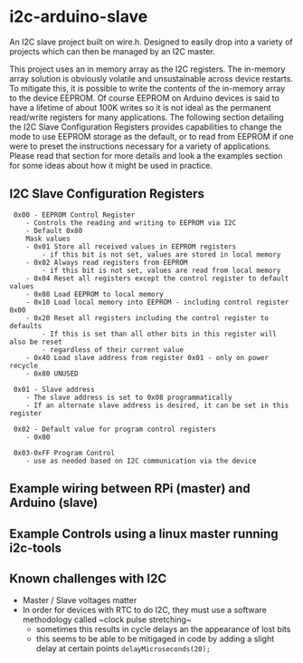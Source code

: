 # i2c-arduino-slave
An I2C slave project built on wire.h. Designed to easily drop into a variety of projects which can then be managed by an I2C master.

This project uses an in memory array as the I2C registers. The in-memory array solution is obviously volatile and unsustainable across device restarts. To mitigate this, it is possible to write the contents of the in-memory array to the device EEPROM. Of course EEPROM on Arduino devices is said to have a lifetime of about 100K writes so it is not ideal as the permanent read/write registers for many applications. The following section detailing the I2C Slave Configuration Registers provides capabilities to change the mode to use EEPROM storage as the default, or to read from EEPROM if one were to preset the instructions necessary for a variety of applications. Please read that section for more details and look a the examples section for some ideas about how it might be used in practice.

## I2C Slave Configuration Registers
```
 0x00 - EEPROM Control Register
    - Controls the reading and writing to EEPROM via I2C
    - Default 0x80
    Mask values 
    - 0x01 Store all received values in EEPROM registers 
        - if this bit is not set, values are stored in local memory
    - 0x02 Always read registers from EEPROM
        - if this bit is not set, values are read from local memory
    - 0x04 Reset all registers except the control register to default values 
    - 0x08 Load EEPROM to local memory
    - 0x10 Load local memory into EEPROM - including control register 0x00
    - 0x20 Reset all registers including the control register to defaults 
        - If this is set than all other bits in this register will also be reset
        - regardless of their current value
    - 0x40 Load slave address from register 0x01 - only on power recycle
    - 0x80 UNUSED

 0x01 - Slave address
    - The slave address is set to 0x08 programmatically
    - If an alternate slave address is desired, it can be set in this register

 0x02 - Default value for program control registers
    - 0x00
     
 0x03-0xFF Program Control
    - use as needed based on I2C communication via the device
```
## Example wiring between RPi (master) and Arduino (slave)

## Example Controls using a linux master running i2c-tools

## Known challenges with I2C
* Master / Slave voltages matter
* In order for devices with RTC to do I2C, they must use a software methodology called ~clock pulse stretching~
    * sometimes this results in cycle delays an the appearance of lost bits
    * this seems to be able to be mitigaged in code by adding a slight delay at certain points
        `delayMicroseconds(20);` 



